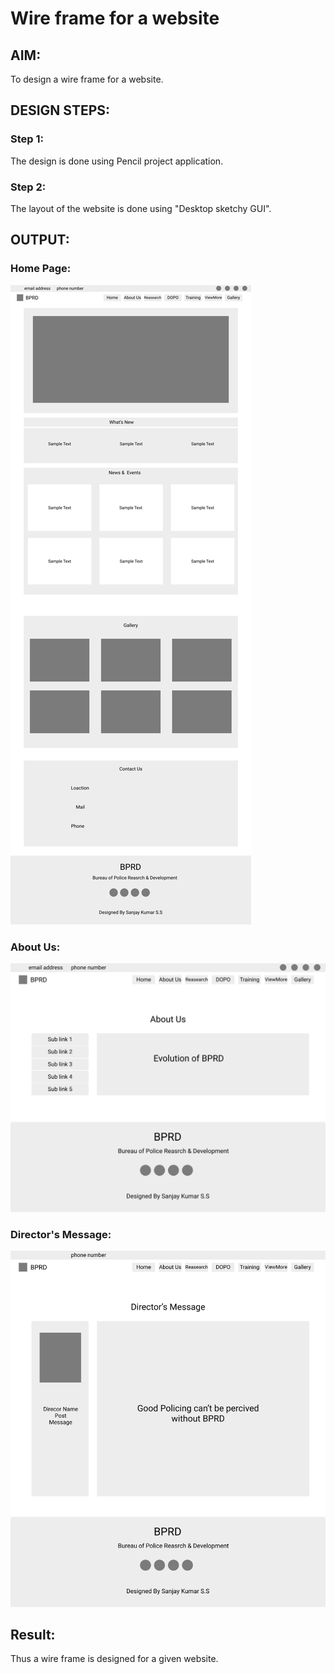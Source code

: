 # Wire frame for a website

## AIM:
To design a wire frame for a website.

## DESIGN STEPS:

### Step 1:
The design is done using Pencil project application.

### Step 2:
The layout of the website is done using "Desktop sketchy GUI".

## OUTPUT:
### Home Page:
![homepage](./page.png)

### About Us:
![aboutus](./aboutus.png)

### Director's Message:
![dir](./direct.png)


## Result:
Thus a wire frame is designed for a given website.
